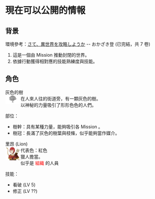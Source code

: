 
現在可以公開的情報
==
背景
--
環境參考：[さて、異世界を攻略しようか](http://search.books.com.tw/search/query/key/%E3%81%95%E3%81%A6%E3%80%81%E7%95%B0%E4%B8%96%E7%95%8C%E3%82%92%E6%94%BB%E7%95%A5%E3%81%97%E3%82%88%E3%81%86%E3%81%8B/cat/all) -- おかざき登 (已完結，共 7 卷)

1. 這是一個由 Mission 推動封閉的世界。
2. 依據行動獲得相對應的技能熟練度與技能。

角色
--

灰色的樹  
<img src="NPC/pic/grayTree.jpg" align="left" width="48">
在人來人往的街道旁，有一顆灰色的樹。  
以神秘的力量吸引了形形色色的人們。  

部位：  
* 樹幹：具有某種力量，能夠吸引各 Mission 。  
* 樹冠：長滿了灰色的樹葉與枝條，似乎能夠當作媒介。  

里昂 (Lion)  
<img src="NPC/pic/Lion_closeEye.PNG" align="left" width="48">
代表色：紅色  
獵人擔當。  
似乎是 <span style="color:red">組織</span> 的人員  

技能：  
 * 看破 (LV 5)
 * 修正 (LV ??)
